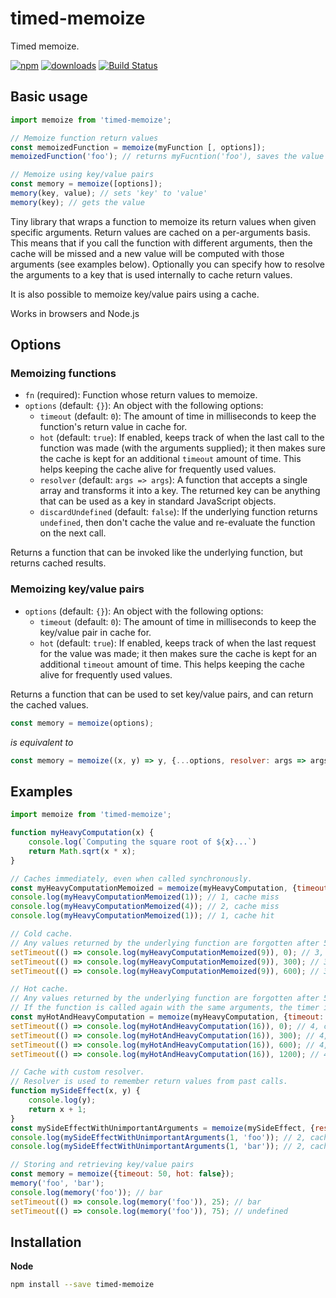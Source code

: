 # timed-memoize
Timed memoize.

[npm-image]: https://img.shields.io/npm/v/timed-memoize.svg
[npm-url]: https://npmjs.org/package/timed-memoize
[downloads-image]: https://img.shields.io/npm/dm/timed-memoize.svg
[travis-url]: https://travis-ci.org/woutervh-/timed-memoize
[travis-image]: https://travis-ci.org/woutervh-/timed-memoize.svg?branch=master

[![npm][npm-image]][npm-url] [![downloads][downloads-image]][npm-url] [![Build Status][travis-image]][travis-url]

## Basic usage

```js
import memoize from 'timed-memoize';

// Memoize function return values
const memoizedFunction = memoize(myFunction [, options]);
memoizedFunction('foo'); // returns myFucntion('foo'), saves the value in memory for later use

// Memoize using key/value pairs
const memory = memoize([options]);
memory(key, value); // sets 'key' to 'value'
memory(key); // gets the value
```

Tiny library that wraps a function to memoize its return values when given specific arguments.
Return values are cached on a per-arguments basis.
This means that if you call the function with different arguments, then the cache will be missed and a new value will be computed with those arguments (see examples below).
Optionally you can specify how to resolve the arguments to a key that is used internally to cache return values.

It is also possible to memoize key/value pairs using a cache.

Works in browsers and Node.js

## Options

### Memoizing functions

* `fn` (required):
Function whose return values to memoize.
* `options` (default: `{}`):
    An object with the following options:
    * `timeout` (default: `0`):
    The amount of time in milliseconds to keep the function's return value in cache for.
    * `hot` (default: `true`):
    If enabled, keeps track of when the last call to the function was made (with the arguments supplied); it then makes sure the cache is kept for an additional `timeout` amount of time.
    This helps keeping the cache alive for frequently used values.
    * `resolver` (default: `args => args`):
    A function that accepts a single array and transforms it into a key.
    The returned key can be anything that can be used as a key in standard JavaScript objects.
    * `discardUndefined` (default: `false`):
    If the underlying function returns `undefined`, then don't cache the value and re-evaluate the function on the next call.
 
 Returns a function that can be invoked like the underlying function, but returns cached results.
 
### Memoizing key/value pairs
 
* `options` (default: `{}`):
    An object with the following options:
    * `timeout` (default: `0`):
    The amount of time in milliseconds to keep the key/value pair in cache for.
    * `hot` (default: `true`):
    If enabled, keeps track of when the last request for the value was made; it then makes sure the cache is kept for an additional `timeout` amount of time.
    This helps keeping the cache alive for frequently used values.

Returns a function that can be used to set key/value pairs, and can return the cached values.

```js
const memory = memoize(options);
```
*is equivalent to*
```js
const memory = memoize((x, y) => y, {...options, resolver: args => args[0], discardUndefined: true});
```

## Examples

```js
import memoize from 'timed-memoize';

function myHeavyComputation(x) {
    console.log(`Computing the square root of ${x}...`)
    return Math.sqrt(x * x);
}

// Caches immediately, even when called synchronously.
const myHeavyComputationMemoized = memoize(myHeavyComputation, {timeout: 500, hot: false});
console.log(myHeavyComputationMemoized(1)); // 1, cache miss
console.log(myHeavyComputationMemoized(4)); // 2, cache miss
console.log(myHeavyComputationMemoized(1)); // 1, cache hit

// Cold cache.
// Any values returned by the underlying function are forgotten after 500ms.
setTimeout(() => console.log(myHeavyComputationMemoized(9)), 0); // 3, cache miss
setTimeout(() => console.log(myHeavyComputationMemoized(9)), 300); // 3, cache hit
setTimeout(() => console.log(myHeavyComputationMemoized(9)), 600); // 3, cache miss

// Hot cache.
// Any values returned by the underlying function are forgotten after 500ms.
// If the function is called again with the same arguments, the timer is reset. 
const myHotAndHeavyComputation = memoize(myHeavyComputation, {timeout: 500, hot: true});
setTimeout(() => console.log(myHotAndHeavyComputation(16)), 0); // 4, cache miss
setTimeout(() => console.log(myHotAndHeavyComputation(16)), 300); // 4, cache hit
setTimeout(() => console.log(myHotAndHeavyComputation(16)), 600); // 4, cache hit
setTimeout(() => console.log(myHotAndHeavyComputation(16)), 1200); // 4, cache miss

// Cache with custom resolver.
// Resolver is used to remember return values from past calls.
function mySideEffect(x, y) {
    console.log(y);
    return x + 1;
}
const mySideEffectWithUnimportantArguments = memoize(mySideEffect, {resolver: args => args[0]});
console.log(mySideEffectWithUnimportantArguments(1, 'foo')); // 2, cache miss
console.log(mySideEffectWithUnimportantArguments(1, 'bar')); // 2, cache hit

// Storing and retrieving key/value pairs
const memory = memoize({timeout: 50, hot: false});
memory('foo', 'bar');
console.log(memory('foo')); // bar
setTimeout(() => console.log(memory('foo')), 25); // bar
setTimeout(() => console.log(memory('foo')), 75); // undefined
```

## Installation

**Node**

```bash
npm install --save timed-memoize
```
